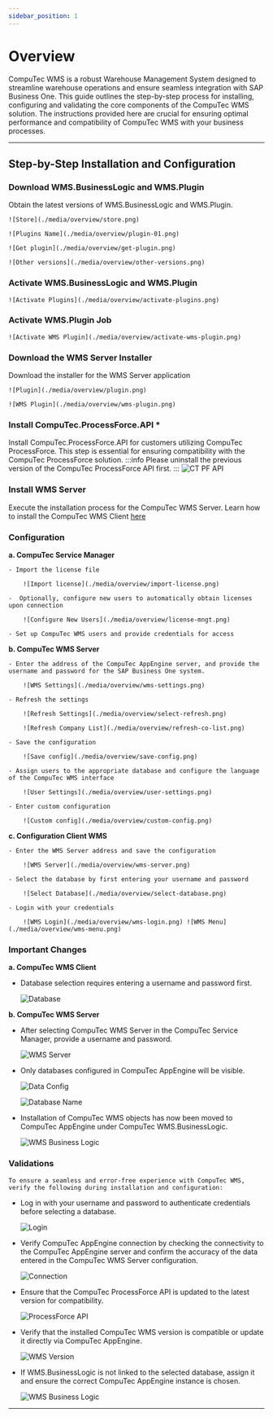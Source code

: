 ```yaml
---
sidebar_position: 1
---
```


# Overview

CompuTec WMS is a robust Warehouse Management System designed to streamline warehouse operations and ensure seamless integration with SAP Business One. This guide outlines the step-by-step process for installing, configuring and validating the core components of the CompuTec WMS solution. The instructions provided here are crucial for ensuring optimal performance and compatibility of CompuTec WMS with your business processes.

---

## Step-by-Step Installation and Configuration

### Download WMS.BusinessLogic and WMS.Plugin

Obtain the latest versions of WMS.BusinessLogic and WMS.Plugin.

    ![Store](./media/overview/store.png)

    ![Plugins Name](./media/overview/plugin-01.png)

    ![Get plugin](./media/overview/get-plugin.png)

    ![Other versions](./media/overview/other-versions.png)

### Activate WMS.BusinessLogic and WMS.Plugin

    ![Activate Plugins](./media/overview/activate-plugins.png)

### Activate WMS.Plugin Job

    ![Activate WMS Plugin](./media/overview/activate-wms-plugin.png)

### Download the WMS Server Installer

Download the installer for the WMS Server application

    ![Plugin](./media/overview/plugin.png)

    ![WMS Plugin](./media/overview/wms-plugin.png)

### Install CompuTec.ProcessForce.API *

Install CompuTec.ProcessForce.API for customers utilizing CompuTec ProcessForce. This step is essential for ensuring compatibility with the CompuTec ProcessForce solution.
:::info
    Please uninstall the previous version of the CompuTec ProcessForce API first.
:::
   ![CT PF API](./media/overview/ct-pf-api.png)

### Install WMS Server

Execute the installation process for the CompuTec WMS Server.
Learn how to install the CompuTec WMS Client [here](../../administrator-guide/installation/wms-client/computec-wms-client-download.md)

### Configuration

**a. CompuTec Service Manager**

    - Import the license file

        ![Import license](./media/overview/import-license.png)
    
    -  Optionally, configure new users to automatically obtain licenses upon connection

        ![Configure New Users](./media/overview/license-mngt.png)
    
    - Set up CompuTec WMS users and provide credentials for access

**b. CompuTec WMS Server**

    - Enter the address of the CompuTec AppEngine server, and provide the username and password for the SAP Business One system.

        ![WMS Settings](./media/overview/wms-settings.png)
    
    - Refresh the settings

        ![Refresh Settings](./media/overview/select-refresh.png)

        ![Refresh Company List](./media/overview/refresh-co-list.png)
    
    - Save the configuration

        ![Save config](./media/overview/save-config.png)
    
    - Assign users to the appropriate database and configure the language of the CompuTec WMS interface

        ![User Settings](./media/overview/user-settings.png)
    
    - Enter custom configuration

        ![Custom config](./media/overview/custom-config.png)

**c. Configuration Client WMS**

    - Enter the WMS Server address and save the configuration

        ![WMS Server](./media/overview/wms-server.png)
    
    - Select the database by first entering your username and password

        ![Select Database](./media/overview/select-database.png)
    
    - Login with your credentials
    
        ![WMS Login](./media/overview/wms-login.png) ![WMS Menu](./media/overview/wms-menu.png)

### Important Changes

**a. CompuTec WMS Client**

- Database selection requires entering a username and password first.

    ![Database](./media/overview/database.png)

**b. CompuTec WMS Server**

- After selecting CompuTec WMS Server in the CompuTec Service Manager, provide a username and password.

    ![WMS Server](./media/overview/service-manager.webp)

- Only databases configured in CompuTec AppEngine will be visible.

    ![Data Config](./media/overview/data-config.png)

    ![Database Name](./media/overview/database-name.png)

- Installation of CompuTec WMS objects has now been moved to CompuTec AppEngine under CompuTec WMS.BusinessLogic.

    ![WMS Business Logic](./media/overview/wms-business-logic-01.png)

### Validations

    To ensure a seamless and error-free experience with CompuTec WMS, verify the following during installation and configuration:

- Log in with your username and password to authenticate credentials before selecting a database.

    ![Login](./media/overview/login.png)

- Verify CompuTec AppEngine connection by checking the connectivity to the CompuTec AppEngine server and confirm the accuracy of the data entered in the CompuTec WMS Server configuration.

    ![Connection](./media/overview/connection.png)

- Ensure that the CompuTec ProcessForce API is updated to the latest version for compatibility.

    ![ProcessForce API](./media/overview/pf-api-version.png)

- Verify that the installed CompuTec WMS version is compatible or update it directly via CompuTec AppEngine.

    ![WMS Version](./media/overview/install-wms.png)

- If WMS.BusinessLogic is not linked to the selected database, assign it and ensure the correct CompuTec AppEngine instance is chosen.

    ![WMS Business Logic](./media/overview/wms-business-logic.png)

---
